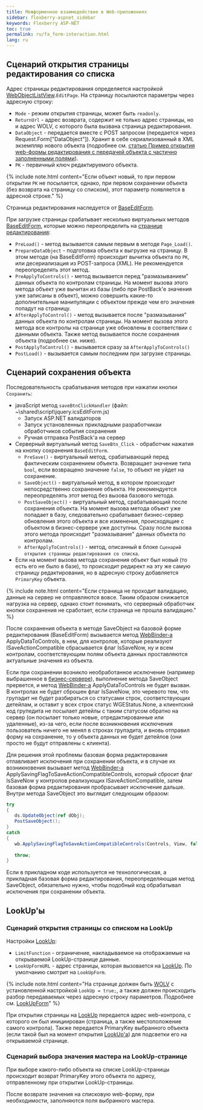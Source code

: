 ```yaml
---
title: Межформенное взаимодействие в Web-приложениях
sidebar: flexberry-aspnet_sidebar
keywords: Flexberry ASP-NET
toc: true
permalink: ru/fa_form-interaction.html
lang: ru
---
```


## Сценарий открытия страницы редактирования со списка

Адрес страницы редактирования определяется настройкой [WebObjectListView](fa_web-object-list-view.html).`EditPage`. На страницу посылаются параметры через адресную строку:

* `Mode` - режим открытия страницы, может быть `readonly`.
* `ReturnUrl` - адрес возврата, содержит не только адрес страницы, но и адрес WOLV, с которого была вызвана страница редактирования.
* `DataObject` - передается вместе с POST запросом (передается через Request.Form["DataObject"]). Хранит в себе сериализованный в XML экземпляр нового объекта (подробнее см. [статью Пример открытия web-формы редактирования с передачей объекта с частично заполненными полями](fa_open-editform-custom-object.html)).
* `PK` - первичный ключ редактируемого объекта.

{% include note.html content="Если объект новый, то при первом открытии `PK` не посылается, однако, при первом сохранении объекта (без возврата на страницу со списком), этот параметр появляется в адресной строке." %}

Страница редактирования наследуется от [BaseEditForm](fa_base-edit-form.html).

При загрузке страницы срабатывает несколько виртуальных методов [BaseEditForm](fa_base-edit-form.html), которые можно переопределить на [странице редактирования](fa_editform.html):

* `PreLoad()` - метод вызывается самым первым в методе `Page_Load()`.
* `PrepareDataObject` - подготовка объекта к выгрузке на страницу. В этом методе (на BaseEditForm) происходит вычитка объекта по `PK`, или десериализация из POST-запроса (XML). Не рекомендуется переопределять этот метод.
* `PreApplyToControls()` - метод вызывается перед "размазыванием" данных объекта по контролам страницы. На момент вызова этого метода объект уже вычитан из базы (либо при PostBack'e значения уже записаны в объект), можно совершить какие-то дополнительные манипуляции с объектом прежде чем его значения попадут на страницу.
* `AfterApplyToControl()` - метод вызывается после "размазывания" данных объекта по контролам страницы. На момент вызова этого метода все контролы на странице уже обновлены в соответствии с данными объекта. Также метод вызывается после сохранения объекта (подробнее см. ниже).
* `PostApplyToControl()` - вызывается сразу за `AfterApplyToControls()`
* `PostLoad()` - вызывается самым последним при загрузке страницы.

## Сценарий сохранения объекта

Последовательность срабатывания методов при нажатии кнопки `Сохранить`:

* javaScript метод `saveBtnClickHandler` (файл: ~\shared\script\jquery.icsEditForm.js)
    * Запуск ASP.NET валидаторов
    * Запуск установленных прикладными разработчикаи обработчиков события сохранения
    * Ручная отправка PostBack'а на сервер
* Серверный виртуальный метод `SaveBtn_Click` - обработчик нажатия на кнопку сохранения `BaseEditForm`.
    * `PreSave()` - виртуальный метод, срабатывающий перед фактическим сохранением объекта. Возвращает значение типа `bool`, если возвращено значение `false`, то объект не уйдет на сохранение.
    * `SaveObject()` - виртуальный метод, в котором происходит непосредственно сохранение объекта. Не рекомендуется переопределять этот метод без вызова базового метода.
    * `PostSaveObject()` - виртуальный метод, срабатывающий после сохранения объекта. На момент вызова метода объект уже попадает в базу, следовательно срабатывает бизнес-сервер обновления этого объекта и все изменения, происходящие с объектом в бизнес-сервере уже доступны. Сразу после вызова этого метода происходит "размазывание" данных объекта по контролам.
    * `AfterApplyToControls()` - метод, описанный в блоке `Сценарий открытия страницы редактирования со списка`.
* Если на момент вызова метода сохранения объект был новый (то есть его не было в базе), то происходит редирект на эту же самую страницу редактирования, но в адресную строку добавляется `PrimaryKey` объекта.

{% include note.html content="Если страница не проходит валидацию, данные на сервер не отправляются вовсе. Таким образом снижается нагрузка на сервер, однако стоит понимать, что серверный обработчик кнопки сохранения не сработает, если страница не прошла валидацию." %}

После сохранения объекта в методе SaveObject на базовой форме редактирования (BaseEditForm) вызывается метод [WebBinder-а](fa_web-binder.html) ApplyDataToControls, в нем, для контролов, которые реализуют ISaveActionCompatible сбрасывается флаг IsSaveNow, ну и всем контролам, соответствующим полям объекта данных проставляются актуальные значения из объекта.

Если при сохранении возникло необработанное исключение (например выбрашенное в [бизнес-сервере](fo_bs-example.html)), выполнение метода SaveObject прервется, и метод [WebBinder-а](fa_web-binder.html) ApplyDataToControls не будет вызван.  
В контролах не будет сброшен флаг IsSaveNow, это черевото тем, что групэдит не будет разбираться со статусами строк, соответствующих детейлам, и оставит у всех строк статус WGEStatus.None,
а клиентский код групедита не посылает детейлы с таким статусом обратно на сервер (он посылает только новые, отредактированные или удаленные), из-за чего, если после возникновения исключения пользователь ничего не менял в строках групэдита, и вновь отправил форму на сохранение, то у объекта данных не будет детейлов (они просто не будут отправлены с клиента).

Для решения этой проблемы базовая форма редактирования отлавливает исключения при сохранении объекта, и в случае их возникновения вызывает метод [WebBinder-а](fa_web-binder.html) ApplySavingFlagToSaveActionCompatibleControls, который сбросит флаг IsSaveNow у контролов реализующих ISaveActionCompatible, затем базовая форма редактирования пробрасывает исключение дальше.
Внутри метода SaveObject это выглядит следующим образом:

``` csharp
try
{
   ds.UpdateObject(ref dObj);
   PostSaveObject();
}
catch
{
   wb.ApplySavingFlagToSaveActionCompatibleControls(Controls, View, false);
 
   throw;
}
```

Если в прикладном коде используется не технологическая, а прикладная базовая форма редактирования, переопределяющая метод SaveObject, обязательно нужно, чтобы подобный код обрабатывал исключения при сохранении объекта.

## LookUp'ы

### Сценарий открытия страницы со списком на LookUp

Настройки [LookUp](fa_lookup-overview.html):
* `LimitFunction` - ограничение, накладываемое на отображаемые на открываемой LookUp-странице данные.
* `LookUpFormURL` - адрес страницы, которая вызовается на [LookUp](fa_lookup-overview.html). По умолчанию смотрит на `LookUpForm`.

{% include note.html content="На странице должен быть [WOLV](fa_web-object-list-view.html) с установленной настройкой `LookUp = true;`, а также должен происходить разбор передаваемых через адресную строку параметров. Подробнее см. [LookUpForm](fa_lookup-form.html)" %}

При открытии страницы на [LookUp](fa_lookup-overview.html) передается адрес web-контрола, с которого он был инициирован (страница, а также местоположение самого контрола). Также передается PrimaryKey выбранного объекта (если такой был на момент открытия [LookUp'a](fa_lookup-overview.html)) для подсветки его на открываемой странице.

### Сценарий выбора значения мастера на LookUp-странице

При выборе какого-либо объекта на списке LookUp-страницы происходит возврат PrimaryKey этого объекта по адресу, отправленному при открытии LookUp-страницы.

После возврате значения на списковую web-форму, при необходимости, заполняются поля выбранного мастера.
